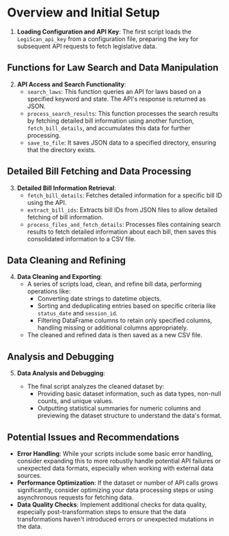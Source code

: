 # Overview and Initial Setup

1. **Loading Configuration and API Key**: The first script loads the `LegiScan_api_key` from a configuration file, preparing the key for subsequent API requests to fetch legislative data.

## Functions for Law Search and Data Manipulation

2. **API Access and Search Functionality**:
   - `search_laws`: This function queries an API for laws based on a specified keyword and state. The API's response is returned as JSON.
   - `process_search_results`: This function processes the search results by fetching detailed bill information using another function, `fetch_bill_details`, and accumulates this data for further processing.
   - `save_to_file`: It saves JSON data to a specified directory, ensuring that the directory exists.

## Detailed Bill Fetching and Data Processing

3. **Detailed Bill Information Retrieval**:
   - `fetch_bill_details`: Fetches detailed information for a specific bill ID using the API.
   - `extract_bill_ids`: Extracts bill IDs from JSON files to allow detailed fetching of bill information.
   - `process_files_and_fetch_details`: Processes files containing search results to fetch detailed information about each bill, then saves this consolidated information to a CSV file.

## Data Cleaning and Refining

4. **Data Cleaning and Exporting**:
   - A series of scripts load, clean, and refine bill data, performing operations like:
     - Converting date strings to datetime objects.
     - Sorting and deduplicating entries based on specific criteria like `status_date` and `session_id`.
     - Filtering DataFrame columns to retain only specified columns, handling missing or additional columns appropriately.
   - The cleaned and refined data is then saved as a new CSV file.

## Analysis and Debugging

5. **Data Analysis and Debugging**:

   - The final script analyzes the cleaned dataset by:
     - Providing basic dataset information, such as data types, non-null counts, and unique values.
     - Outputting statistical summaries for numeric columns and previewing the dataset structure to understand the data's format.

## Potential Issues and Recommendations

- **Error Handling**: While your scripts include some basic error handling, consider expanding this to more robustly handle potential API failures or unexpected data formats, especially when working with external data sources.
- **Performance Optimization**: If the dataset or number of API calls grows significantly, consider optimizing your data processing steps or using asynchronous requests for fetching data.
- **Data Quality Checks**: Implement additional checks for data quality, especially post-transformation steps to ensure that the data transformations haven't introduced errors or unexpected mutations in the data.
